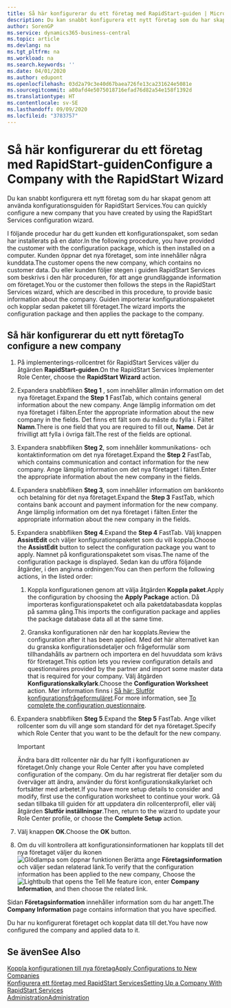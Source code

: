 ```yaml
---
title: Så här konfigurerar du ett företag med RapidStart-guiden | Microsoft Docs
description: Du kan snabbt konfigurera ett nytt företag som du har skapat genom att använda konfigurationsguiden för RapidStart Services.
author: SorenGP
ms.service: dynamics365-business-central
ms.topic: article
ms.devlang: na
ms.tgt_pltfrm: na
ms.workload: na
ms.search.keywords: ''
ms.date: 04/01/2020
ms.author: edupont
ms.openlocfilehash: 03d2a79c3e40d67baea726fe13ca231624e5081e
ms.sourcegitcommit: a80afd4e5075018716efad76d82a54e158f1392d
ms.translationtype: HT
ms.contentlocale: sv-SE
ms.lasthandoff: 09/09/2020
ms.locfileid: "3783757"
---
```

# <a name="configure-a-company-with-the-rapidstart-wizard"></a><span data-ttu-id="b669c-103">Så här konfigurerar du ett företag med RapidStart-guiden</span><span class="sxs-lookup"><span data-stu-id="b669c-103">Configure a Company with the RapidStart Wizard</span></span>
<span data-ttu-id="b669c-104">Du kan snabbt konfigurera ett nytt företag som du har skapat genom att använda konfigurationsguiden för RapidStart Services.</span><span class="sxs-lookup"><span data-stu-id="b669c-104">You can quickly configure a new company that you have created by using the RapidStart Services configuration wizard.</span></span>

<span data-ttu-id="b669c-105">I följande procedur har du gett kunden ett konfigurationspaket, som sedan har installerats på en dator.</span><span class="sxs-lookup"><span data-stu-id="b669c-105">In the following procedure, you have provided the customer with the configuration package, which is then installed on a computer.</span></span> <span data-ttu-id="b669c-106">Kunden öppnar det nya företaget, som inte innehåller några kunddata.</span><span class="sxs-lookup"><span data-stu-id="b669c-106">The customer opens the new company, which contains no customer data.</span></span> <span data-ttu-id="b669c-107">Du eller kunden följer stegen i guiden RapidStart Services som beskrivs i den här proceduren, för att ange grundläggande information om företaget.</span><span class="sxs-lookup"><span data-stu-id="b669c-107">You or the customer then follows the steps in the RapidStart Services wizard, which are described in this procedure, to provide basic information about the company.</span></span> <span data-ttu-id="b669c-108">Guiden importerar konfigurationspaketet och kopplar sedan paketet till företaget.</span><span class="sxs-lookup"><span data-stu-id="b669c-108">The wizard imports the configuration package and then applies the package to the company.</span></span>  

## <a name="to-configure-a-new-company"></a><span data-ttu-id="b669c-109">Så här konfigurerar du ett nytt företag</span><span class="sxs-lookup"><span data-stu-id="b669c-109">To configure a new company</span></span>  
1. <span data-ttu-id="b669c-110">På implementerings-rollcentret för RapidStart Services väljer du åtgärden **RapidStart-guiden**.</span><span class="sxs-lookup"><span data-stu-id="b669c-110">On the RapidStart Services Implementer Role Center, choose the **RapidStart Wizard** action.</span></span>  
2. <span data-ttu-id="b669c-111">Expandera snabbfliken **Steg 1** , som innehåller allmän information om det nya företaget.</span><span class="sxs-lookup"><span data-stu-id="b669c-111">Expand the **Step 1** FastTab, which contains general information about the new company.</span></span> <span data-ttu-id="b669c-112">Ange lämplig information om det nya företaget i fälten.</span><span class="sxs-lookup"><span data-stu-id="b669c-112">Enter the appropriate information about the new company in the fields.</span></span> <span data-ttu-id="b669c-113">Det finns ett fält som du måste du fylla i. Fältet **Namn**.</span><span class="sxs-lookup"><span data-stu-id="b669c-113">There is one field that you are required to fill out, **Name**.</span></span> <span data-ttu-id="b669c-114">Det är frivilligt att fylla i övriga fält.</span><span class="sxs-lookup"><span data-stu-id="b669c-114">The rest of the fields are optional.</span></span>  
3. <span data-ttu-id="b669c-115">Expandera snabbfliken **Steg 2**, som innehåller kommunikations- och kontaktinformation om det nya företaget.</span><span class="sxs-lookup"><span data-stu-id="b669c-115">Expand the **Step 2** FastTab, which contains communication and contact information for the new company.</span></span> <span data-ttu-id="b669c-116">Ange lämplig information om det nya företaget i fälten.</span><span class="sxs-lookup"><span data-stu-id="b669c-116">Enter the appropriate information about the new company in the fields.</span></span>
4. <span data-ttu-id="b669c-117">Expandera snabbfliken **Steg 3**, som innehåller information om bankkonto och betalning för det nya företaget.</span><span class="sxs-lookup"><span data-stu-id="b669c-117">Expand the **Step 3** FastTab, which contains bank account and payment information for the new company.</span></span> <span data-ttu-id="b669c-118">Ange lämplig information om det nya företaget i fälten.</span><span class="sxs-lookup"><span data-stu-id="b669c-118">Enter the appropriate information about the new company in the fields.</span></span>  
5. <span data-ttu-id="b669c-119">Expandera snabbfliken **Steg 4**.</span><span class="sxs-lookup"><span data-stu-id="b669c-119">Expand the **Step 4** FastTab.</span></span> <span data-ttu-id="b669c-120">Välj knappen **AssistEdit** och väljer konfigurationspaketet som du vill koppla.</span><span class="sxs-lookup"><span data-stu-id="b669c-120">Choose the **AssistEdit** button to select the configuration package you want to apply.</span></span> <span data-ttu-id="b669c-121">Namnet på konfigurationspaketet som visas.</span><span class="sxs-lookup"><span data-stu-id="b669c-121">The name of the configuration package is displayed.</span></span> <span data-ttu-id="b669c-122">Sedan kan du utföra följande åtgärder, i den angivna ordningen:</span><span class="sxs-lookup"><span data-stu-id="b669c-122">You can then perform the following actions, in the listed order:</span></span>  

    1. <span data-ttu-id="b669c-123">Koppla konfigurationen genom att välja åtgärden **Koppla paket**.</span><span class="sxs-lookup"><span data-stu-id="b669c-123">Apply the configuration by choosing the **Apply Package** action.</span></span> <span data-ttu-id="b669c-124">Då importeras konfigurationspaketet och alla paketdatabasdata kopplas på samma gång.</span><span class="sxs-lookup"><span data-stu-id="b669c-124">This imports the configuration package and applies the package database data all at the same time.</span></span>  

    2. <span data-ttu-id="b669c-125">Granska konfigurationen när den har kopplats.</span><span class="sxs-lookup"><span data-stu-id="b669c-125">Review the configuration after it has been applied.</span></span> <span data-ttu-id="b669c-126">Med det här alternativet kan du granska konfigurationsdetaljer och frågeformulär som tillhandahålls av partnern och importera en del huvuddata som krävs för företaget.</span><span class="sxs-lookup"><span data-stu-id="b669c-126">This option lets you review configuration details and questionnaires provided by the partner and import some master data that is required for your company.</span></span> <span data-ttu-id="b669c-127">Välj åtgärden **Konfigurationskalkylark**.</span><span class="sxs-lookup"><span data-stu-id="b669c-127">Choose the **Configuration Worksheet** action.</span></span> <span data-ttu-id="b669c-128">Mer information finns i [Så här: Slutför konfigurationsfrågeformuläret](admin-gather-customer-setup-values.md#to-complete-the-configuration-questionnaire).</span><span class="sxs-lookup"><span data-stu-id="b669c-128">For more information, see [To complete the configuration questionnaire](admin-gather-customer-setup-values.md#to-complete-the-configuration-questionnaire).</span></span>  

6. <span data-ttu-id="b669c-129">Expandera snabbfliken **Steg 5**.</span><span class="sxs-lookup"><span data-stu-id="b669c-129">Expand the **Step 5** FastTab.</span></span> <span data-ttu-id="b669c-130">Ange vilket rollcenter som du vill ange som standard för det nya företaget.</span><span class="sxs-lookup"><span data-stu-id="b669c-130">Specify which Role Center that you want to be the default for the new company.</span></span>  

    > [!IMPORTANT]  
    >  <span data-ttu-id="b669c-131">Ändra bara ditt rollcenter när du har fyllt i konfigurationen av företaget.</span><span class="sxs-lookup"><span data-stu-id="b669c-131">Only change your Role Center after you have completed configuration of the company.</span></span> <span data-ttu-id="b669c-132">Om du har registrerat fler detaljer som du överväger att ändra, använder du först konfigurationskalkylarket och fortsätter med arbetet.</span><span class="sxs-lookup"><span data-stu-id="b669c-132">If you have more setup details to consider and modify, first use the configuration worksheet to continue your work.</span></span> <span data-ttu-id="b669c-133">Gå sedan tillbaka till guiden för att uppdatera din rollcenterprofil, eller välj åtgärden **Slutför inställningar**.</span><span class="sxs-lookup"><span data-stu-id="b669c-133">Then, return to the wizard to update your Role Center profile, or choose the **Complete Setup** action.</span></span>

7. <span data-ttu-id="b669c-134">Välj knappen **OK**.</span><span class="sxs-lookup"><span data-stu-id="b669c-134">Choose the **OK** button.</span></span>  
8. <span data-ttu-id="b669c-135">Om du vill kontrollera att konfigurationsinformationen har kopplats till det nya företaget väljer du ikonen ![Glödlampa som öppnar funktionen Berätta](media/ui-search/search_small.png "Berätta vad du vill göra") ange **Företagsinformation** och väljer sedan relaterad länk.</span><span class="sxs-lookup"><span data-stu-id="b669c-135">To verify that the configuration information has been applied to the new company, Choose the ![Lightbulb that opens the Tell Me feature](media/ui-search/search_small.png "Tell me what you want to do") icon, enter **Company Information**, and then choose the related link.</span></span>

<span data-ttu-id="b669c-136">Sidan **Företagsinformation** innehåller information som du har angett.</span><span class="sxs-lookup"><span data-stu-id="b669c-136">The **Company Information** page contains information that you have specified.</span></span>   

<span data-ttu-id="b669c-137">Du har nu konfigurerat företaget och kopplat data till det.</span><span class="sxs-lookup"><span data-stu-id="b669c-137">You have now configured the company and applied data to it.</span></span>  

## <a name="see-also"></a><span data-ttu-id="b669c-138">Se även</span><span class="sxs-lookup"><span data-stu-id="b669c-138">See Also</span></span>  
[<span data-ttu-id="b669c-139">Koppla konfigurationen till nya företag</span><span class="sxs-lookup"><span data-stu-id="b669c-139">Apply Configurations to New Companies</span></span>](admin-apply-configuration-to-new-companies.md)  
[<span data-ttu-id="b669c-140">Konfigurera ett företag med RapidStart Services</span><span class="sxs-lookup"><span data-stu-id="b669c-140">Setting Up a Company With RapidStart Services</span></span>](admin-set-up-a-company-with-rapidstart.md)  
[<span data-ttu-id="b669c-141">Administration</span><span class="sxs-lookup"><span data-stu-id="b669c-141">Administration</span></span>](admin-setup-and-administration.md)
